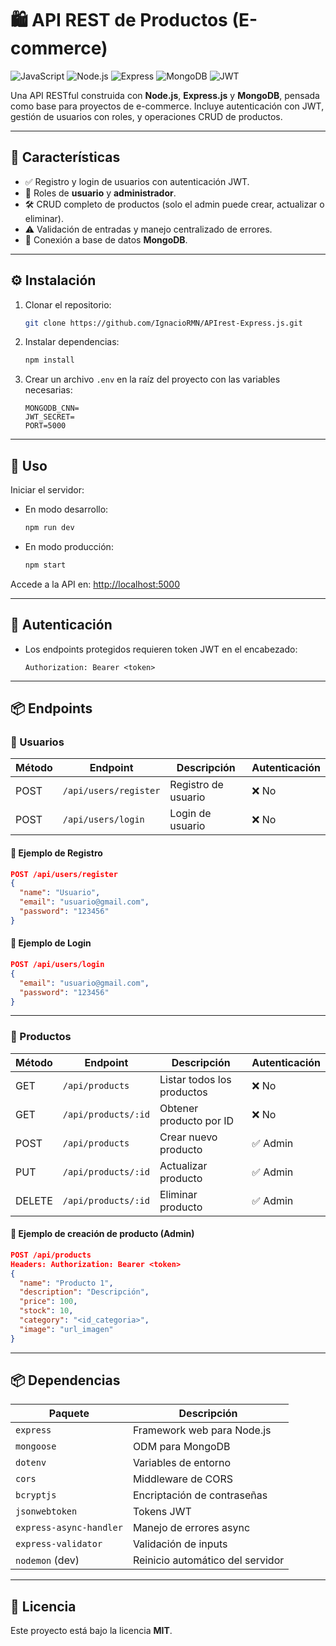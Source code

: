 # 🛍️ API REST de Productos (E-commerce)

![JavaScript](https://img.shields.io/badge/JavaScript-F7DF1E?style=for-the-badge&logo=javascript&logoColor=black)
![Node.js](https://img.shields.io/badge/Node.js-339933?style=for-the-badge&logo=node.js&logoColor=white)
![Express](https://img.shields.io/badge/Express.js-000000?style=for-the-badge&logo=express&logoColor=white)
![MongoDB](https://img.shields.io/badge/MongoDB-47A248?style=for-the-badge&logo=mongodb&logoColor=white)
![JWT](https://img.shields.io/badge/JWT-black?style=for-the-badge&logo=JSON%20web%20tokens)

Una API RESTful construida con **Node.js**, **Express.js** y **MongoDB**, pensada como base para proyectos de e-commerce. Incluye autenticación con JWT, gestión de usuarios con roles, y operaciones CRUD de productos.

---

## 🚀 Características

- ✅ Registro y login de usuarios con autenticación JWT.
- 🔐 Roles de **usuario** y **administrador**.
- 🛠️ CRUD completo de productos (solo el admin puede crear, actualizar o eliminar).
- ⚠️ Validación de entradas y manejo centralizado de errores.
- 💾 Conexión a base de datos **MongoDB**.

---

## ⚙️ Instalación

1. Clonar el repositorio:
   ```bash
   git clone https://github.com/IgnacioRMN/APIrest-Express.js.git
   ```

2. Instalar dependencias:
   ```bash
   npm install
   ```

3. Crear un archivo `.env` en la raíz del proyecto con las variables necesarias:
   ```env
   MONGODB_CNN=
   JWT_SECRET=
   PORT=5000
   ```

---

## 🧪 Uso

Iniciar el servidor:

- En modo desarrollo:
  ```bash
  npm run dev
  ```

- En modo producción:
  ```bash
  npm start
  ```

Accede a la API en: [http://localhost:5000](http://localhost:5000)

---

## 🔐 Autenticación

- Los endpoints protegidos requieren token JWT en el encabezado:
  ```
  Authorization: Bearer <token>
  ```

---

## 📦 Endpoints

### 👤 Usuarios

| Método | Endpoint              | Descripción         | Autenticación |
|--------|-----------------------|---------------------|--------------|
| POST   | `/api/users/register` | Registro de usuario | ❌ No        |
| POST   | `/api/users/login`    | Login de usuario    | ❌ No        |

#### 📍 Ejemplo de Registro

```json
POST /api/users/register
{
  "name": "Usuario",
  "email": "usuario@gmail.com",
  "password": "123456"
}
```

#### 📍 Ejemplo de Login

```json
POST /api/users/login
{
  "email": "usuario@gmail.com",
  "password": "123456"
}
```

---

### 🛒 Productos

| Método | Endpoint             | Descripción                | Autenticación |
|--------|----------------------|----------------------------|--------------|
| GET    | `/api/products`      | Listar todos los productos | ❌ No        |
| GET    | `/api/products/:id`  | Obtener producto por ID    | ❌ No        |
| POST   | `/api/products`      | Crear nuevo producto       | ✅ Admin     |
| PUT    | `/api/products/:id`  | Actualizar producto        | ✅ Admin     |
| DELETE | `/api/products/:id`  | Eliminar producto          | ✅ Admin     |

#### 📍 Ejemplo de creación de producto (Admin)

```json
POST /api/products
Headers: Authorization: Bearer <token>
{
  "name": "Producto 1",
  "description": "Descripción",
  "price": 100,
  "stock": 10,
  "category": "<id_categoria>",
  "image": "url_imagen"
}
```

---

## 📦 Dependencias

| Paquete                | Descripción                        |
|------------------------|----------------------------------|
| `express`              | Framework web para Node.js        |
| `mongoose`             | ODM para MongoDB                  |
| `dotenv`               | Variables de entorno              |
| `cors`                 | Middleware de CORS               |
| `bcryptjs`             | Encriptación de contraseñas       |
| `jsonwebtoken`         | Tokens JWT                      |
| `express-async-handler`| Manejo de errores async           |
| `express-validator`    | Validación de inputs             |
| `nodemon` (dev)        | Reinicio automático del servidor |

---

## 📄 Licencia

Este proyecto está bajo la licencia **MIT**.
